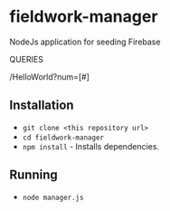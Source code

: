 # fieldwork-manager
NodeJs application for seeding Firebase

QUERIES

/HelloWorld?num=[#]

## Installation
* `git clone <this repository url>` 
* `cd fieldwork-manager`
* `npm install` - Installs dependencies.

## Running
* `node manager.js`
